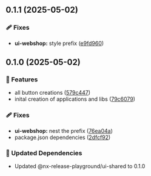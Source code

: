 ## 0.1.1 (2025-05-02)

### 🩹 Fixes

- **ui-webshop:** style prefix ([e9fd960](https://github.com/stefanbinder/nx-release-playground/commit/e9fd960))

## 0.1.0 (2025-05-02)

### 🚀 Features

- all button creations ([579c447](https://github.com/stefanbinder/nx-release-playground/commit/579c447))
- inital creation of applications and libs ([79c6079](https://github.com/stefanbinder/nx-release-playground/commit/79c6079))

### 🩹 Fixes

- **ui-webshop:** nest the prefix ([76ea04a](https://github.com/stefanbinder/nx-release-playground/commit/76ea04a))
- package.json dependencies ([2dfcf92](https://github.com/stefanbinder/nx-release-playground/commit/2dfcf92))

### 🧱 Updated Dependencies

- Updated @nx-release-playground/ui-shared to 0.1.0